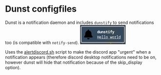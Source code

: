 # Dunst configfiles
Dunst is a notification daemon and includes `dunstify` to send notifications too (is compatible with `notify-send`).
![screenshot1](https://raw.githubusercontent.com/lars-vc/dotfiles/root/private_dot_config/dunst/screenshot.png)

Uses the [alertdiscord.sh](https://github.com/lars-vc/dotfiles/blob/root/private_dot_config/dunst/executable_alertdiscord.sh) script to make the discord app "urgent" when a notification appears (therefore discord desktop notifications need to be on, however dunst will hide that notification because of the skip_display option).
